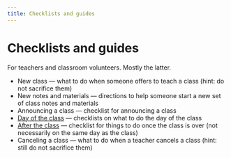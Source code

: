 ```yaml
---
title: Checklists and guides
---
```


# Checklists and guides

For teachers and classroom volunteers. Mostly the latter.

* New class — what to do when someone offers to teach a class (hint: do not sacrifice them)
* New notes and materials — directions to help someone start a new set of class notes and materials
* Announcing a class — checklist for announcing a class
* [Day of the class](day-of-class.html) — checklists on what to do the day of the class
* [After the class](after-class.html) — checklist for things to do once the class is over (not necessarily on the same day as the class)
* Canceling a class — what to do when a teacher cancels a class (hint: still do not sacrifice them)
